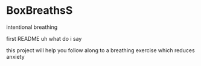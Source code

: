 # BoxBreathsS
intentional breathing

first README uh what do i say

this project will help you follow along to a breathing exercise which reduces anxiety 

